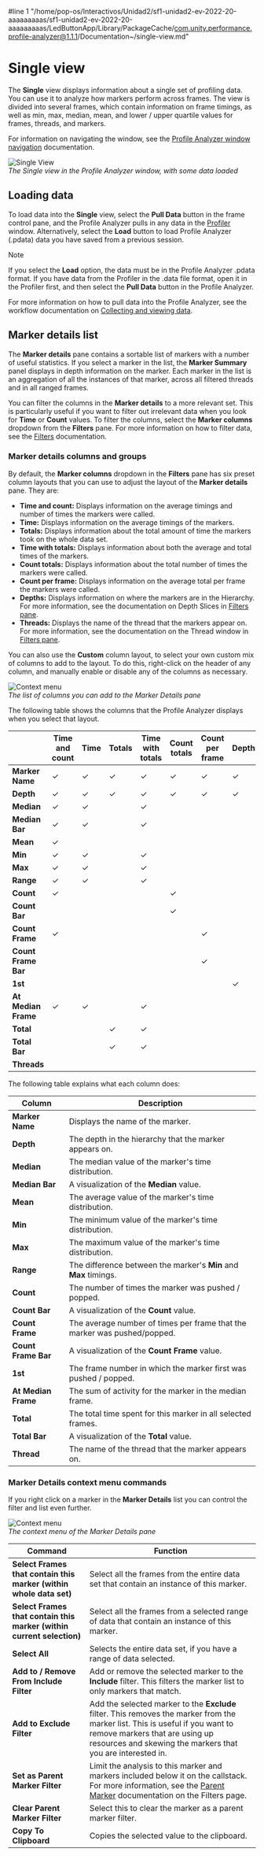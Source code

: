 #line 1 "/home/pop-os/Interactivos/Unidad2/sf1-unidad2-ev-2022-20-aaaaaaaaas/sf1-unidad2-ev-2022-20-aaaaaaaaas/LedButtonApp/Library/PackageCache/com.unity.performance.profile-analyzer@1.1.1/Documentation~/single-view.md"
# Single view

The **Single** view displays information about a single set of profiling data. You can use it to analyze how markers perform across frames. The view is divided into several frames, which contain information on frame timings, as well as min, max, median, mean, and lower / upper quartile values for frames, threads, and markers.

For information on navigating the window, see the [Profile Analyzer window navigation](profile-analyzer-window.html/#window-navigation) documentation.

![Single View](images/profile-analyzer-single-view.png)<br/> *The Single view in the Profile Analyzer window, with some data loaded*

## Loading data

To load data into the **Single** view, select the **Pull Data** button in the frame control pane, and the Profile Analyzer pulls in any data in the [Profiler](https://docs.unity3d.com/Manual/Profiler.html) window. Alternatively, select the **Load** button to load Profile Analyzer (.pdata) data you have saved from a previous session. 

>[!NOTE]
>If you select the **Load** option, the data must be in the Profile Analyzer .pdata format. If you have data from the Profiler in the .data file format, open it in the Profiler first, and then select the **Pull Data** button in the Profile Analyzer.

For more information on how to pull data into the Profile Analyzer, see the workflow documentation on [Collecting and viewing data](collecting-and-viewing-data.md).

## Marker details list

The **Marker details** pane contains a sortable list of markers with a number of useful statistics. If you select a marker in the list, the **Marker Summary** panel displays in depth information on the marker. Each marker in the list is an aggregation of all the instances of that marker, across all filtered threads and in all ranged frames.

You can filter the columns in the **Marker details** to a more relevant set. This is particularly useful if you want to filter out irrelevant data when you look for **Time** or **Count** values.  To filter the columns, select the **Marker columns** dropdown from the **Filters** pane.  For more information on how to filter data, see the [Filters](filtering-system.md) documentation.

### Marker details columns and groups

By default, the **Marker columns** dropdown in the **Filters** pane has six preset column layouts that you can use to adjust the layout of the **Marker details** pane. They are:

* **Time and count:** Displays information on the average timings and number of times the markers were called.
* **Time:** Displays information on the average timings of the markers. 
* **Totals:** Displays information about the total amount of time the markers took on the whole data set.
* **Time with totals:** Displays information about both the average and total times of the markers. 
* **Count totals:** Displays information about the total number of times the markers were called.
* **Count per frame:** Displays information on the average total per frame the markers were called. 
* **Depths:** Displays information on where the markers are in the Hierarchy. For more information, see the documentation on Depth Slices in [Filters pane](filtering-system.html#depth-slice).
* **Threads:** Displays the name of the thread that the markers appear on. For more information, see the documentation on the Thread window in [Filters pane](filtering-system.html#thread-window).


You can also use the **Custom** column layout, to select your own custom mix of columns to add to the layout. To do this, right-click on the header of any column, and manually enable or disable any of the columns as necessary. 

![Context menu](images/marker-details-custom-columns.png)<br/>*The list of columns you can add to the Marker Details pane*

The following table shows the columns that the Profile Analyzer displays when you select that layout.

||**Time and count**|**Time**|**Totals**|**Time with totals**|**Count totals**|**Count per frame**|**Depths**|**Threads**|**Custom only**|
|---|---|---|---|---|---|---|---|---|---|
|**Marker Name**|&#10003;|&#10003;|&#10003;|&#10003;|&#10003;|&#10003;|&#10003;|&#10003;||
|**Depth**|&#10003;|&#10003;|&#10003;|&#10003;|&#10003;|&#10003;|&#10003;|||
|**Median**|&#10003;|&#10003;||&#10003;||||||
|**Median Bar**|&#10003;|&#10003;||&#10003;||||||
|**Mean**|&#10003;|||||||||
|**Min**|&#10003;|&#10003;||&#10003;||||||
|**Max**|&#10003;|&#10003;||&#10003;||||||
|**Range**|&#10003;|&#10003;||&#10003;|||||
|**Count**|&#10003;||||&#10003;|||||
|**Count Bar**|||||&#10003;|||||
|**Count Frame**|&#10003;|||||&#10003;||||
|**Count Frame Bar**||||||&#10003;||||
|**1st**|||||||&#10003;||||
|**At Median Frame**|&#10003;|&#10003;||&#10003;||||||
|**Total**|||&#10003;|&#10003;||||||
|**Total Bar**|||&#10003;|&#10003;||||||
|**Threads**||||||||&#10003;||

The following table explains what each column does:

|**Column**|**Description**|
|---|---|
|**Marker Name**| Displays the name of the marker.|
|**Depth**|The depth in the hierarchy that the marker appears on.|
|**Median**| The median value of the marker's time distribution.|
|**Median Bar**| A visualization of the **Median** value.|
|**Mean**| The average value of the marker's time distribution.|
|**Min**| The minimum value of the marker's time distribution.|
|**Max**| The maximum value of the marker's time distribution.|
|**Range**| The difference between the marker's **Min** and **Max** timings.|
|**Count**| The number of times the marker was pushed / popped.|
|**Count Bar**|A visualization of the **Count** value. |
|**Count Frame**|The average number of times per frame that the marker was pushed/popped.|
|**Count Frame Bar**|A visualization of the **Count Frame** value.|
|**1st**| The frame number in which the marker first was pushed / popped.|
|**At Median Frame**| The sum of activity for the marker in the median frame.|
|**Total**| The total time spent for this marker in all selected frames.|
|**Total Bar**|A visualization of the **Total** value.|
|**Thread**|The name of the thread that the marker appears on.|

### Marker Details context menu commands

If you right click on a marker in the **Marker Details** list you can control the filter and list even further.

![Context menu](images/marker-details-context-menu.png)<br/>*The context menu of the Marker Details pane*

|**Command**|**Function**|
|---|---|
|**Select Frames that contain this marker (within whole data set)**| Select all the frames from the entire data set that contain an instance of this marker.|
|**Select Frames that contain this marker (within current selection)**| Select all the frames from a selected range of data that contain an instance of this marker.|
|**Select All**| Selects the entire data set, if you have a range of data selected.|
|**Add to / Remove From Include Filter**| Add or remove the selected marker to the **Include** filter. This filters the marker list to only markers that match.|
|**Add to Exclude Filter**| Add the selected marker to the **Exclude** filter. This removes the marker from the marker list. This is useful if you want to remove markers that are using up resources and skewing the markers that you are interested in.|
|**Set as Parent Marker Filter**| Limit the analysis to this marker and markers included below it on the callstack. For more information, see the [Parent Marker](filtering-system.html#parent-marker) documentation on the Filters page.|
|**Clear Parent Marker Filter**| Select this to clear the marker as a parent marker filter.|
|**Copy To Clipboard**| Copies the selected value to the clipboard.|
